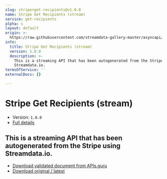 ```yaml
---
slug: stripe+get-recipients@v1.0.0
name: Stripe Get Recipients (stream)
service: get-recipients
alpha: s
layout: default
origin: >-
  https://raw.githubusercontent.com/streamdata-gallery-master/asyncapi/master/_listings/stripe/stripe-get-recipients-stream-async.md
info:
  title: Stripe Get Recipients (stream)
  version: 1.0.0
  description: >-
    This is a streaming API that has been autogenerated from the Stripe using
    Streamdata.io.
termsOfService: ''
externalDocs: {}

---
```

# Stripe Get Recipients (stream)

* Version: `1.0.0`
* [Full details](../html/stripe+get-recipients@v1.0.0.html)



## This is a streaming API that has been autogenerated from the Stripe using Streamdata.io.



* [Download validated document from APIs.guru](https://raw.githubusercontent.com/APIs-guru/asyncapi-directory/master/docs/APIs/stripe%2Bget-recipients%40v1.0.0.yaml)
* [Download original / latest](https://raw.githubusercontent.com/streamdata-gallery-master/asyncapi/master/_listings/stripe/stripe-get-recipients-stream-async.md)

<script type="application/ld+json">
{
  "@context": "http://schema.org/",
  "@type": "WebAPI",
  "description": "This is a streaming API that has been autogenerated from the Stripe using Streamdata.io.",
  "documentation": "",

  "name": "Stripe Get Recipients (stream)"
}
</script>
